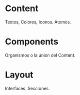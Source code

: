 # Content

Textos, Colores, Iconos. Atomos.

# Components

Organismos o la únion del Content.

# Layout

Interfaces. Secciones.
